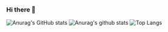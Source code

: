 ### Hi there 👋

<!--
**viccjiang/viccjiang** is a ✨ _special_ ✨ repository because its `README.md` (this file) appears on your GitHub profile.

Here are some ideas to get you started:

- 🔭 I’m currently working on ...
- 🌱 I’m currently learning ...
- 👯 I’m looking to collaborate on ...
- 🤔 I’m looking for help with ...
- 💬 Ask me about ...
- 📫 How to reach me: ...
- 😄 Pronouns: ...
- ⚡ Fun fact: ...
-->

![Anurag's GitHub stats](https://github-readme-stats.vercel.app/api?username=viccjiang&hide=stars,prs,issues,contribs)
![Anurag's github stats](https://github-readme-stats.vercel.app/api?username=viccjiang&theme=vue-dark)
![Top Langs](https://github-readme-stats.vercel.app/api/top-langs/?username=viccjiang&layout=compact&theme=vue-dark)




